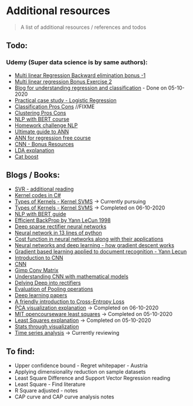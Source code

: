 # Additional resources

> A list of additional resources / references and todos



## Todo:

### Udemy (Super data science is by same authors):
* [Multi linear Regression Backward elimination bonus -1](https://www.dropbox.com/sh/pknk0g9yu4z06u7/AADSTzieYEMfs1HHxKHt9j1ba?dl=0)
* [Multi linear regression Bonus Exercise 2](https://www.superdatascience.com/pages/ml-regression-bonus-2)
* [Blog for understanding regression and classification](https://www.superdatascience.com/blogs/the-ultimate-guide-to-regression-classification) - Done on 05-10-2020
* [Practical case study - Logistic Regression](https://www.udemy.com/course/logistic-regression-cancer-detection-case-study/?referralCode=7E62BC258B645C95D9F5)
* [Classification Pros Cons](./material/Classification_Pros_Cons.pdf) //FIXME
* [Clustering Pros Cons](./material/Clustering-Pros-Cons.pdf)
* [NLP with BERT course](https://www.udemy.com/course/natural-language-processing-with-bert/learn/lecture/18889310#overview)
* [Homework challenge NLP](https://www.udemy.com/course/machinelearning/learn/lecture/6085634#overview)
* [Ultimate guide to ANN](https://www.superdatascience.com/blogs/the-ultimate-guide-to-artificial-neural-networks-ann)
* [ANN for regression free course](https://www.udemy.com/cart/subscribe/course/2968824/)
* [CNN - Bonus Resources](https://www.superdatascience.com/blogs/the-ultimate-guide-to-convolutional-neural-networks-cnn)
* [LDA explanation](https://www.udemy.com/course/machinelearning/learn/lecture/20141692#overview)
* [Cat boost](https://www.superdatascience.com/pages/ml-model-selection-bonus)


## Blogs / Books:
* [SVR  - additional reading](https://core.ac.uk/download/pdf/81523322.pdf)
* [Kernel codes in C#](https://github.com/accord-net/framework/tree/development/Sources/Accord.Statistics/Kernels)
* [Types of Kernels - Kernel SVMS](http://crsouza.com/2010/03/17/kernel-functions-for-machine-learning-applications/) -> Currently pursuing
* [Types of Kernels - Kernel SVMS](https://datafreakankur.com/machine-learning-kernel-functions-3d-visualization/) -> Completed on 06-10-2020
* [NLP with BERT guide](https://sdsclub.com/bert-google-nlp-algorithm/)
* [Efficient BackProp by Yann LeCun 1998](http://yann.lecun.com/exdb/publis/pdf/lecun-98b.pdf)
* [Deep sparse rectifier neural networks](http://proceedings.mlr.press/v15/glorot11a/glorot11a.pdf)
* [Neural network in 13 lines of python](https://iamtrask.github.io/2015/07/27/python-network-part2/)
* [Cost function in neural networks along with their applications](https://stats.stackexchange.com/questions/154879/a-list-of-cost-functions-used-in-neural-networks-alongside-applications)
* [Neural networks and deep learning - how gradient descent works](http://neuralnetworksanddeeplearning.com/chap2.html) 
* [Gradient based learning applied to document recognition - Yann Lecun](http://citeseerx.ist.psu.edu/viewdoc/summary?doi=10.1.1.138.1115)
* [Introduction to CNN](https://cs.nju.edu.cn/wujx/teaching/15_CNN.pdf)
* [CNN](https://cs.nju.edu.cn/wujx/)
* [Gimp Conv Matrix](docs.gimp.org/en/plug-in-convmatrix.html)
* [Understanding CNN with mathematical models](https://arxiv.org/abs/1609.04112)
* [Delving Deep into rectifiers](https://arxiv.org/abs/1502.01852)
* [Evaluation of Pooling operations](http://ais.uni-bonn.de/papers/icann2010_maxpool.pdf)
* [Deep learning papers](https://adeshpande3.github.io/The-9-Deep-Learning-Papers-You-Need-To-Know-About.html)
* [A friendly introduction to Cross-Entropy Loss](https://rdipietro.github.io/friendly-intro-to-cross-entropy-loss/)
* [PCA visualization explanation](https://setosa.io/ev/principal-component-analysis/) -> Completed on 06-10-2020
* [MIT opencourseware least squares](https://www.youtube.com/watch?v=YwZYSTQs-Hk) -> Completed on 05-10-2020
* [Least Squares explanation](https://docs.google.com/document/d/1vXgizn0Zz5VM_mTEfrRqwydfCyn0OY5DNlkieFLRU68/edit) -> Completed on 05-10-2020
* [Stats through visualization](https://setosa.io/ev/)
* [Time series analysis](https://towardsdatascience.com/the-complete-guide-to-time-series-analysis-and-forecasting-70d476bfe775) -> Currently reviewing

## To find:
* Upper confidence bound - Regret whitepaper - Austria
* Applying dimensionality reduction on sample datasets
* Least Square Difference and Support Vector Regression reading
* Least Square - Find literature
* R Square adjusted - notes
* CAP curve and CAP curve analysis notes
